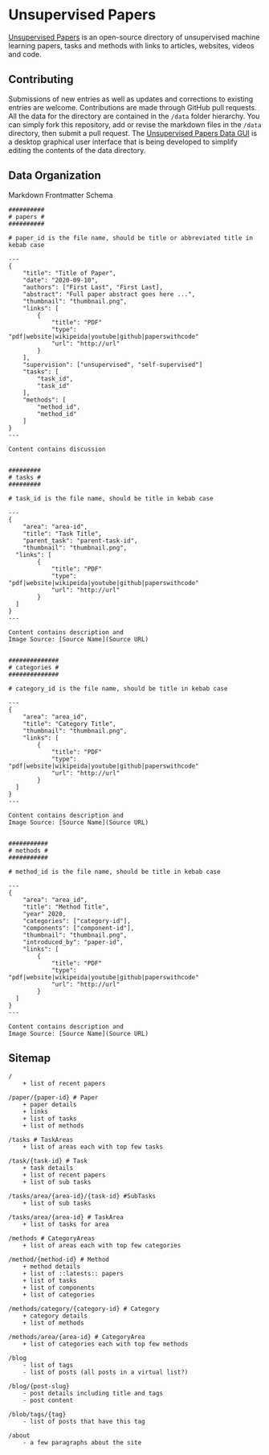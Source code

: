 # Unsupervised Papers  

[Unsupervised Papers](http://unsupervisedpapers.com/) is an open-source directory of unsupervised machine learning papers, tasks and methods with links to articles, websites, videos and code.
  
  
## Contributing  

Submissions of new entries as well as updates and corrections to existing entries are welcome. Contributions are made through GitHub pull requests. All the data for the directory are contained in the `/data` folder hierarchy. You can simply fork this repository, add or revise the markdown files in the `/data` directory, then submit a pull request. The [Unsupervised Papers Data GUI](https://github.com/virtualgraham/unsupervised-papers-data-gui) is a desktop graphical user interface that is being developed to simplify editing the contents of the data directory.
  
  
## Data Organization  

Markdown Frontmatter Schema  
```
##########
# papers #
##########

# paper_id is the file name, should be title or abbreviated title in kebab case

---
{
	"title": "Title of Paper",
	"date": "2020-09-10",
	"authors": ["First Last", "First Last],
	"abstract": "Full paper abstract goes here ...",
	"thumbnail": "thumbnail.png",
	"links": [
		{
			"title": "PDF"
			"type": "pdf|website|wikipeida|youtube|github|paperswithcode"
			"url": "http://url"
		}
	],
	"supervision": ["unsupervised", "self-supervised"]
	"tasks": [
		"task_id", 
		"task_id"
	],
	"methods": [
		"method_id",
		"method_id"
	]
}
---

Content contains discussion


#########
# tasks #
#########

# task_id is the file name, should be title in kebab case

---
{
	"area": "area-id",
	"title": "Task Title",    
	"parent_task": "parent-task-id",
	"thumbnail": "thumbnail.png",
  "links": [
		{
			"title": "PDF"
			"type": "pdf|website|wikipeida|youtube|github|paperswithcode"
			"url": "http://url"
		}
  ]
}
---

Content contains description and 
Image Source: [Source Name](Source URL)


##############
# categories #
##############

# category_id is the file name, should be title in kebab case

---
{
	"area": "area_id",
	"title": "Category Title",  
	"thumbnail": "thumbnail.png",
	"links": [
		{
			"title": "PDF"
			"type": "pdf|website|wikipeida|youtube|github|paperswithcode"
			"url": "http://url"
		}
  ]
}
---

Content contains description and 
Image Source: [Source Name](Source URL)


###########
# methods #
###########

# method_id is the file name, should be title in kebab case

---
{
	"area": "area_id",
	"title": "Method Title",  
	"year" 2020,
	"categories": ["category-id"],
	"components": ["component-id"],
	"thumbnail": "thumbnail.png",
	"introduced_by": "paper-id",
	"links": [
		{
			"title": "PDF"
			"type": "pdf|website|wikipeida|youtube|github|paperswithcode"
			"url": "http://url"
		}
  ]
}
---

Content contains description and 
Image Source: [Source Name](Source URL)

```




## Sitemap

```
/
	+ list of recent papers
	
/paper/{paper-id} # Paper
	+ paper details
	+ links
	+ list of tasks
	+ list of methods

/tasks # TaskAreas
	+ list of areas each with top few tasks
	
/task/{task-id} # Task
	+ task details
	+ list of recent papers
	+ list of sub tasks
	
/tasks/area/{area-id}/{task-id} #SubTasks
	+ list of sub tasks

/tasks/area/{area-id} # TaskArea
	+ list of tasks for area

/methods # CategoryAreas
	+ list of areas each with top few categories	

/method/{method-id} # Method
	+ method details
	+ list of ::latests:: papers
	+ list of tasks
	+ list of components
	+ list of categories

/methods/category/{category-id} # Category
	+ category details
	+ list of methods

/methods/area/{area-id} # CategoryArea
	+ list of categories each with top few methods
	
/blog
	- list of tags
	- list of posts (all posts in a virtual list?)

/blog/{post-slug}
	- post details including title and tags
	- post content

/blob/tags/{tag}
	- list of posts that have this tag

/about
	- a few paragraphs about the site
```


